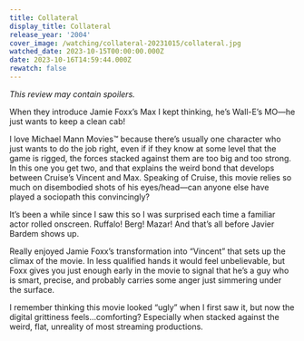 ```yaml
---
title: Collateral
display_title: Collateral
release_year: '2004'
cover_image: /watching/collateral-20231015/collateral.jpg
watched_date: 2023-10-15T00:00:00.000Z
date: 2023-10-16T14:59:44.000Z
rewatch: false
---
```

_This review may contain spoilers._

When they introduce Jamie Foxx’s Max I kept thinking, he’s Wall-E’s MO—he just wants to keep a clean cab!

I love Michael Mann Movies™ because there’s usually one character who just wants to do the job right, even if if they know at some level that the game is rigged, the forces stacked against them are too big and too strong. In this one you get two, and that explains the weird bond that develops between Cruise’s Vincent and Max. Speaking of Cruise, this movie relies so much on disembodied shots of his eyes/head—can anyone else have played a sociopath this convincingly?

It’s been a while since I saw this so I was surprised each time a familiar actor rolled onscreen. Ruffalo! Berg! Mazar! And that’s all before Javier Bardem shows up.

Really enjoyed Jamie Foxx’s transformation into “Vincent” that sets up the climax of the movie. In less qualified hands it would feel unbelievable, but Foxx gives you just enough early in the movie to signal that he’s a guy who is smart, precise, and probably carries some anger just simmering under the surface.

I remember thinking this movie looked “ugly” when I first saw it, but now the digital grittiness feels…comforting? Especially when stacked against the weird, flat, unreality of most streaming productions.
